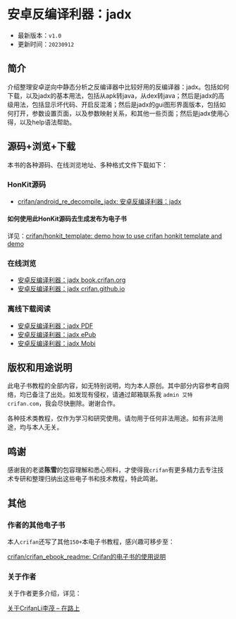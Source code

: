 # 安卓反编译利器：jadx

* 最新版本：`v1.0`
* 更新时间：`20230912`

## 简介

介绍整理安卓逆向中静态分析之反编译器中比较好用的反编译器：jadx。包括如何下载，以及jadx的基本用法，包括从apk转java，从dex转java；然后是jadx的高级用法，包括显示坏代码、开启反混淆；然后是jadx的gui图形界面版本，包括如何打开，参数设置页面，以及参数映射关系，和其他一些页面；然后是jadx使用心得，以及help语法帮助。

## 源码+浏览+下载

本书的各种源码、在线浏览地址、多种格式文件下载如下：

### HonKit源码

* [crifan/android_re_decompile_jadx: 安卓反编译利器：jadx](https://github.com/crifan/android_re_decompile_jadx)

#### 如何使用此HonKit源码去生成发布为电子书

详见：[crifan/honkit_template: demo how to use crifan honkit template and demo](https://github.com/crifan/honkit_template)

### 在线浏览

* [安卓反编译利器：jadx book.crifan.org](https://book.crifan.org/books/android_re_decompile_jadx/website/)
* [安卓反编译利器：jadx crifan.github.io](https://crifan.github.io/android_re_decompile_jadx/website/)

### 离线下载阅读

* [安卓反编译利器：jadx PDF](https://book.crifan.org/books/android_re_decompile_jadx/pdf/android_re_decompile_jadx.pdf)
* [安卓反编译利器：jadx ePub](https://book.crifan.org/books/android_re_decompile_jadx/epub/android_re_decompile_jadx.epub)
* [安卓反编译利器：jadx Mobi](https://book.crifan.org/books/android_re_decompile_jadx/mobi/android_re_decompile_jadx.mobi)

## 版权和用途说明

此电子书教程的全部内容，如无特别说明，均为本人原创。其中部分内容参考自网络，均已备注了出处。如发现有侵权，请通过邮箱联系我 `admin 艾特 crifan.com`，我会尽快删除。谢谢合作。

各种技术类教程，仅作为学习和研究使用。请勿用于任何非法用途。如有非法用途，均与本人无关。

## 鸣谢

感谢我的老婆**陈雪**的包容理解和悉心照料，才使得我`crifan`有更多精力去专注技术专研和整理归纳出这些电子书和技术教程，特此鸣谢。

## 其他

### 作者的其他电子书

本人`crifan`还写了其他`150+`本电子书教程，感兴趣可移步至：

[crifan/crifan_ebook_readme: Crifan的电子书的使用说明](https://github.com/crifan/crifan_ebook_readme)

### 关于作者

关于作者更多介绍，详见：

[关于CrifanLi李茂 – 在路上](https://www.crifan.org/about/)
